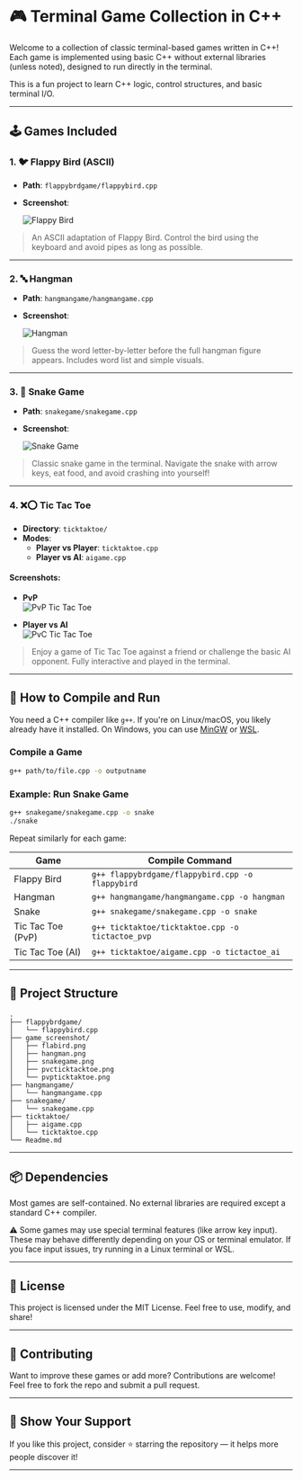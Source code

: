 
# 🎮 Terminal Game Collection in C++

Welcome to a collection of classic terminal-based games written in C++! Each game is implemented using basic C++ without external libraries (unless noted), designed to run directly in the terminal.

This is a fun project to learn C++ logic, control structures, and basic terminal I/O.

---

## 🕹️ Games Included

### 1. 🐦 Flappy Bird (ASCII)
- **Path**: `flappybrdgame/flappybird.cpp`
- **Screenshot**:

  ![Flappy Bird](game_screenshot/flabird.png)

> An ASCII adaptation of Flappy Bird. Control the bird using the keyboard and avoid pipes as long as possible.

---

### 2. 🔤 Hangman
- **Path**: `hangmangame/hangmangame.cpp`
- **Screenshot**:

  ![Hangman](game_screenshot/hangman.png)

> Guess the word letter-by-letter before the full hangman figure appears. Includes word list and simple visuals.

---

### 3. 🐍 Snake Game
- **Path**: `snakegame/snakegame.cpp`
- **Screenshot**:

  ![Snake Game](game_screenshot/snakegame.png)

> Classic snake game in the terminal. Navigate the snake with arrow keys, eat food, and avoid crashing into yourself!

---

### 4. ❌⭕ Tic Tac Toe
- **Directory**: `ticktaktoe/`
- **Modes**:
  - **Player vs Player**: `ticktaktoe.cpp`
  - **Player vs AI**: `aigame.cpp`

#### Screenshots:
- **PvP**  
  ![PvP Tic Tac Toe](game_screenshot/pvpticktaktoe.png)

- **Player vs AI**  
  ![PvC Tic Tac Toe](game_screenshot/pvcticktacktoe.png)

> Enjoy a game of Tic Tac Toe against a friend or challenge the basic AI opponent. Fully interactive and played in the terminal.

---

## 🚀 How to Compile and Run

You need a C++ compiler like `g++`. If you're on Linux/macOS, you likely already have it installed. On Windows, you can use [MinGW](http://www.mingw.org/) or [WSL](https://learn.microsoft.com/en-us/windows/wsl/).

### Compile a Game
```bash
g++ path/to/file.cpp -o outputname
````

### Example: Run Snake Game

```bash
g++ snakegame/snakegame.cpp -o snake
./snake
```

Repeat similarly for each game:

| Game              | Compile Command                                  |
| ----------------- | ------------------------------------------------ |
| Flappy Bird       | `g++ flappybrdgame/flappybird.cpp -o flappybird` |
| Hangman           | `g++ hangmangame/hangmangame.cpp -o hangman`     |
| Snake             | `g++ snakegame/snakegame.cpp -o snake`           |
| Tic Tac Toe (PvP) | `g++ ticktaktoe/ticktaktoe.cpp -o tictactoe_pvp` |
| Tic Tac Toe (AI)  | `g++ ticktaktoe/aigame.cpp -o tictactoe_ai`      |

---

## 📁 Project Structure

```
.
├── flappybrdgame/
│   └── flappybird.cpp
├── game_screenshot/
│   ├── flabird.png
│   ├── hangman.png
│   ├── snakegame.png
│   ├── pvcticktacktoe.png
│   └── pvpticktaktoe.png
├── hangmangame/
│   └── hangmangame.cpp
├── snakegame/
│   └── snakegame.cpp
├── ticktaktoe/
│   ├── aigame.cpp
│   └── ticktaktoe.cpp
└── Readme.md
```

---

## 📦 Dependencies

Most games are self-contained. No external libraries are required except a standard C++ compiler.

⚠️ Some games may use special terminal features (like arrow key input). These may behave differently depending on your OS or terminal emulator. If you face input issues, try running in a Linux terminal or WSL.

---

## 📜 License

This project is licensed under the MIT License. Feel free to use, modify, and share!

---

## 🤝 Contributing

Want to improve these games or add more? Contributions are welcome! Feel free to fork the repo and submit a pull request.

---

## 🌟 Show Your Support

If you like this project, consider ⭐ starring the repository — it helps more people discover it!

---
